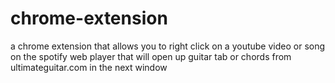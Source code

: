 # chrome-extension
a chrome extension that allows you to right click on a youtube video or song on the spotify web player that will open up guitar tab or chords from ultimateguitar.com in the next window